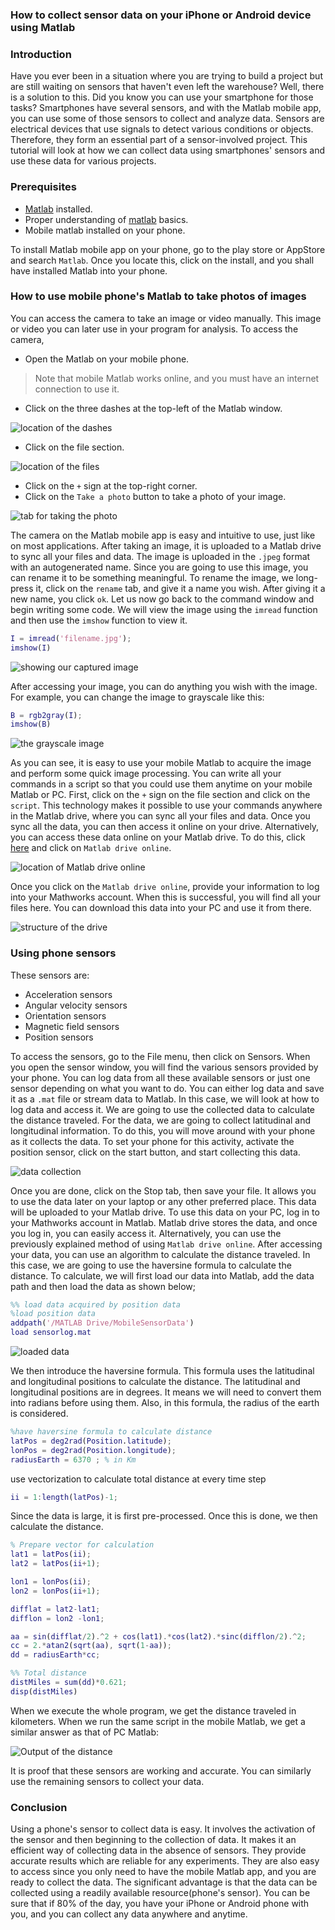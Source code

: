 ### How to collect sensor data on your iPhone or Android device using Matlab
### Introduction
Have you ever been in a situation where you are trying to build a project but are still waiting on sensors that haven't even left the warehouse? Well, there is a solution to this. Did you know you can use your smartphone for those tasks? Smartphones have several sensors, and with the Matlab mobile app, you can use some of those sensors to collect and analyze data.
Sensors are electrical devices that use signals to detect various conditions or objects. Therefore, they form an essential part of a sensor-involved project. This tutorial will look at how we can collect data using smartphones' sensors and use these data for various projects.

### Prerequisites
- [Matlab](https://www.mathworks.com/products/get-matlab.html?s_tid=gn_getml) installed.
- Proper understanding of [matlab](https://www.section.io/engineering-education/getting-started-with-matlab/) basics.
- Mobile matlab installed on your phone.

To install Matlab mobile app on your phone, go to the play store or AppStore and search `Matlab`. Once you locate this, click on the install, and you shall have installed Matlab into your phone.

### How to use mobile phone's Matlab to take photos of images
You can access the camera to take an image or video manually. This image or video you can later use in your program for analysis. To access the camera, 
- Open the Matlab on your mobile phone.
> Note that mobile Matlab works online, and you must have an internet connection to use it.
- Click on the three dashes at the top-left of the Matlab window.

![location of the dashes](/how-to-collect-sensor-data-on-your-iPhone-or-android-device-using-matlab/engineering-education/sensor_one.jpeg)

- Click on the file section.

![location of the files](/how-to-collect-sensor-data-on-your-iphone-or-android-device-using-matlab/engineering-education/sensor_two.jpeg)

- Click on the `+` sign at the top-right corner.
- Click on the `Take a photo` button to take a photo of your image.

![tab for taking the photo](/how-to-collect-sensor-data-on-your-iphone-or-android-device-using-matlab/engineering-education/sensor_three.jpeg)

The camera on the Matlab mobile app is easy and intuitive to use, just like on most applications. After taking an image, it is uploaded to a Matlab drive to sync all your files and data. The image is uploaded in the `.jpeg` format with an autogenerated name. Since you are going to use this image, you can rename it to be something meaningful. To rename the image, we long-press it, click on the `rename` tab, and give it a name you wish. After giving it a new name, you click `ok`. Let us now go back to the command window and begin writing some code. We will view the image using the `imread` function and then use the `imshow` function to view it. 
```Matlab
I = imread('filename.jpg');
imshow(I)
```
![showing our captured image](/how-to-collect-sensor-data-on-your-iphone-or-android-device-using-matlab/engineering-education/sensor_four.jpeg)

After accessing your image, you can do anything you wish with the image. For example, you can change the image to grayscale like this:
```Matlab
B = rgb2gray(I);
imshow(B)
```
![the grayscale image](/how-to-collect-sensor-data-on-your-iphone-or-android-device-using-matlab/engineering-education/sensor_five.jpeg)

As you can see, it is easy to use your mobile Matlab to acquire the image and perform some quick image processing. You can write all your commands in a script so that you could use them anytime on your mobile Matlab or PC. First, click on the `+` sign on the file section and click on the `script`. This technology makes it possible to use your commands anywhere in the Matlab drive, where you can sync all your files and data. Once you sync all the data, you can then access it online on your drive. Alternatively, you can access these data online on your Matlab drive. To do this, click [here](https://www.mathworks.com/products/matlab-drive.html) and click on `Matlab drive online`.

![location of Matlab drive online](/how-to-collect-sensor-data-on-your-iphone-or-android-device-using-matlab/engineering-education/sensor_six.png)

Once you click on the `Matlab drive online`, provide your information to log into your Mathworks account. When this is successful, you will find all your files here. You can download this data into your PC and use it from there. 

![structure of the drive](/how-to-collect-sensor-data-on-your-iphone-or-android-device-using-matlab/engineering-education/sensor_seven.png)

### Using phone sensors
These sensors are:
- Acceleration sensors
- Angular velocity sensors
- Orientation sensors
- Magnetic field sensors
- Position sensors

To access the sensors, go to the File menu, then click on Sensors. When you open the sensor window, you will find the various sensors provided by your phone. You can log data from all these available sensors or just one sensor depending on what you want to do. You can either log data and save it as a `.mat` file or stream data to Matlab. In this case, we will look at how to log data and access it. We are going to use the collected data to calculate the distance traveled. For the data, we are going to collect latitudinal and longitudinal information. To do this, you will move around with your phone as it collects the data. To set your phone for this activity, activate the position sensor, click on the start button, and start collecting this data. 

![data collection](/how-to-collect-sensor-data-on-your-iphone-or-android-device-using-matlab/engineering-education/sensor_eight.jpeg)

Once you are done, click on the Stop tab, then save your file. It allows you to use the data later on your laptop or any other preferred place. This data will be uploaded to your Matlab drive. To use this data on your PC,  log in to your Mathworks account in Matlab. Matlab drive stores the data, and once you log in, you can easily access it. Alternatively, you can use the previously explained method of using `Matlab drive online`. After accessing your data, you can use an algorithm to calculate the distance traveled. In this case, we are going to use the haversine formula to calculate the distance. To calculate, we will first load our data into Matlab, add the data path and then load the data as shown below;
```Matlab
%% load data acquired by position data
%load position data
addpath('/MATLAB Drive/MobileSensorData')
load sensorlog.mat
```
![loaded data](/how-to-collect-sensor-data-on-your-iphone-or-android-device-using-matlab/engineering-education/sensor_ten.png)

We then introduce the haversine formula. This formula uses the latitudinal and longitudinal positions to calculate the distance. The latitudinal and longitudinal positions are in degrees. It means we will need to convert them into radians before using them. Also, in this formula, the radius of the earth is considered.
```Matlab
%have haversine formula to calculate distance
latPos = deg2rad(Position.latitude);
lonPos = deg2rad(Position.longitude);
radiusEarth = 6370 ; % in Km
```
use vectorization to calculate total distance at every time step
```matlab
ii = 1:length(latPos)-1;
```
Since the data is large, it is first pre-processed. Once this is done, we then calculate the distance.
```matlab
% Prepare vector for calculation
lat1 = latPos(ii);
lat2 = latPos(ii+1);

lon1 = lonPos(ii);
lon2 = lonPos(ii+1);

difflat = lat2-lat1;
difflon = lon2 -lon1;

aa = sin(difflat/2).^2 + cos(lat1).*cos(lat2).*sinc(difflon/2).^2;
cc = 2.*atan2(sqrt(aa), sqrt(1-aa));
dd = radiusEarth*cc;

%% Total distance
distMiles = sum(dd)*0.621;
disp(distMiles)
```
When we execute the whole program, we get the distance traveled in kilometers. When we run the same script in the mobile Matlab, we get a similar answer as that of PC Matlab:

![Output of the distance](/how-to-collect-sensor-data-on-your-iphone-or-android-device-using-matlab/engineering-education/sensor_nine.png)

It is proof that these sensors are working and accurate. You can similarly use the remaining sensors to collect your data.

### Conclusion
Using a phone's sensor to collect data is easy. It involves the activation of the sensor and then beginning to the collection of data. It makes it an efficient way of collecting data in the absence of sensors. They provide accurate results which are reliable for any experiments. They are also easy to access since you only need to have the mobile Matlab app, and you are ready to collect the data. The significant advantage is that the data can be collected using a readily available resource(phone's sensor). You can be sure that if 80% of the day, you have your iPhone or Android phone with you, and you can collect any data anywhere and anytime.
